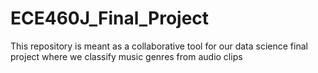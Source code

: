 # ECE460J_Final_Project
This repository is meant as a collaborative tool for our data science final project where we classify music genres from audio clips
